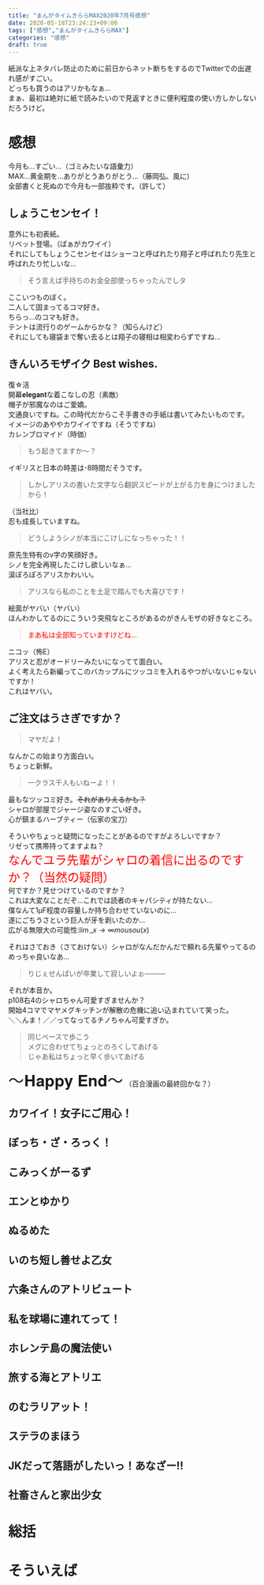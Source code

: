 ```yaml
---
title: "まんがタイムきららMAX2020年7月号感想"
date: 2020-05-18T23:24:23+09:00
tags: ["感想","まんがタイムきららMAX"]
categories: "感想"
draft: true
---
```


紙派な上ネタバレ防止のために前日からネット断ちをするのでTwitterでの出遅れ感がすごい。  
どっちも買うのはアリかもなぁ...  
まぁ、最初は絶対に紙で読みたいので見返すときに便利程度の使い方しかしないだろうけど。  

# 感想
今月も...すごい...（ゴミみたいな語彙力）  
MAX...黄金期を...ありがとうありがとう...（藤岡弘、風に）  
全部書くと死ぬので今月も一部抜粋です。（許して）  


## しょうこセンセイ！
意外にも初表紙。  
リベット登場。（ぱぁがカワイイ）  
それにしてもしょうこセンセイはショーコと呼ばれたり翔子と呼ばれたり先生と呼ばれたり忙しいな...  
> そう言えば手持ちのお金全部使っちゃったんでしタ  
  
ここいつものぼく。  
二人して固まってるコマ好き。  
ちらっ...のコマも好き。  
テントは流行りのゲームからかな？（知らんけど）  
それにしても寝袋まで奪い去るとは翔子の寝相は相変わらずですね...  

## きんいろモザイク Best wishes.
復☆活    
開幕𝐞𝐥𝐞𝐠𝐚𝐧𝐭な着こなしの忍（素敵）    
帽子が邪魔なのはご愛嬌。    
文通良いですね。この時代だからこそ手書きの手紙は書いてみたいものです。  
イメージのあややカワイイですね（そうですね）  
カレンブロマイド（時価）  
> もう起きてますか〜？

イギリスと日本の時差は-8時間だそうです。
> しかしアリスの書いた文字なら翻訳スピードが上がる力を身につけましたから！

（当社比）  
忍も成長していますね。  
> どうしようシノが本当にこけしになっちゃった！！  
  
原先生特有のv字の笑顔好き。  
シノを完全再現したこけし欲しいなぁ...  
涙ぽろぽろアリスかわいい。  
> アリスなら私のことを土足で踏んでも大喜びです！  
  
絵面がヤバい（ヤバい）  
ほんわかしてるのにこういう突飛なところがあるのがきんモザの好きなところ。  
  
> <font color="red">まあ私は全部知っていますけどね...</font>  
  
ニコッ（怖E）  
アリスと忍がオードリーみたいになってて面白い。  
よく考えたら新編ってこのバカップルにツッコミを入れるやつがいないじゃないですか！  
これはヤバい。  

## ご注文はうさぎですか？
> マヤだよ！  
  
なんかこの始まり方面白い。  
ちょっと新鮮。  
> 一クラス千人もいねーよ！！  
  
最もなツッコミ好き。~~それがありえるかも？~~  
シャロが部屋でジャージ姿なのすごい好き。  
心が鎮まるハーブティー（伝家の宝刀）  
  
そういやちょっと疑問になったことがあるのですがよろしいですか？  
リゼって携帯持ってますよね？  
<font color="red" size="5">
なんでユラ先輩がシャロの着信に出るのですか？（当然の疑問）
</font>  
何ですか？見せつけているのですか？  
これは大変なことだぞ...これでは読者のキャパシティが持たない...  
僕なんて1μF程度の容量しか持ち合わせていないのに...  
遂にごちうさという巨人が牙を剥いたのか...  
広がる無限大の可能性:$\displaystyle \lim\_{x \to \infty} mousou(x)$ 

それはさておき（さておけない）シャロがなんだかんだで頼れる先輩やってるのめっちゃ良いなあ...  
> りじぇせんぱいが卒業して寂しいよぉ―――  
  
それが本音か。  
p108右4のシャロちゃん可愛すぎませんか？  
開始4コマでマヤメグキッチンが解散の危機に追い込まれていて笑った。  
＼＼んま！／／ってなってるチノちゃん可愛すぎか。

> 同じペースで歩こう  
メグに合わせてちょっとのろくしてあげる  
じゃあ私はちょっと早く歩いてあげる  

<font size="6">〜𝐇𝐚𝐩𝐩𝐲 𝐄𝐧𝐝〜</font>
（百合漫画の最終回かな？）

## カワイイ！女子にご用心！


## ぼっち・ざ・ろっく！


## こみっくがーるず


## エンとゆかり


## ぬるめた


## いのち短し善せよ乙女


## 六条さんのアトリビュート


## 私を球場に連れてって！


## ホレンテ島の魔法使い


## 旅する海とアトリエ


## のむラリアット！


## ステラのまほう


## JKだって落語がしたいっ！あなざー!!


## 社畜さんと家出少女


# 総括


# そういえば


